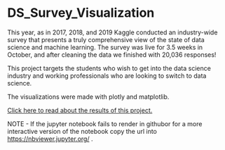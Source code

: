 # DS_Survey_Visualization

This year, as in 2017, 2018, and 2019 Kaggle conducted an industry-wide survey that presents a truly comprehensive view of the state of data science and machine learning. The survey was live for 3.5 weeks in October, and after cleaning the data we finished with 20,036 responses!

This project targets the students who wish to get into the data science industry and working professionals who are looking to switch to data science. 

The visualizations were made with plotly and matplotlib.

[Click here to read about the results of this project.](https://imanassa.medium.com/data-science-survey-visualizations-ed31acfdf776)

NOTE - If the jupyter notebook fails to render in githubor for a more interactive version of the notebook copy the url into https://nbviewer.jupyter.org/ . 
